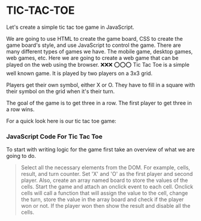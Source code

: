 # TIC-TAC-TOE

Let's create a simple tic tac toe game in JavaScript.

We are going to use HTML to create the game board, CSS to create the game board's style, and use JavaScript to control the game.
There are many different types of games we have. The mobile game, desktop games, web games, etc. Here we are going to create a web game that can be played on the web using the browser.
❌❌❌
⭕⭕⭕
Tic Tac Toe is a simple well known game. It is played by two players on a 3x3 grid.

Players get their own symbol, either X or O. They have to fill in a square with their symbol on the grid when it's their turn.

The goal of the game is to get three in a row. The first player to get three in a row wins.

For a quick look here is our tic tac toe game:


### JavaScript Code For Tic Tac Toe
To start with writing logic for the game first take an overview of what we are going to do.
> Select all the necessary elements from the DOM. For example, cells, result, and turn counter.
Set 'X' and 'O' as the first player and second player. Also, create an array named board to store the values of the cells.
Start the game and attach an onclick event to each cell.
Onclick cells will call a function that will assign the value to the cell, change the turn, store the value in the array board and check if the player won or not.
If the player won then show the result and disable all the cells.
